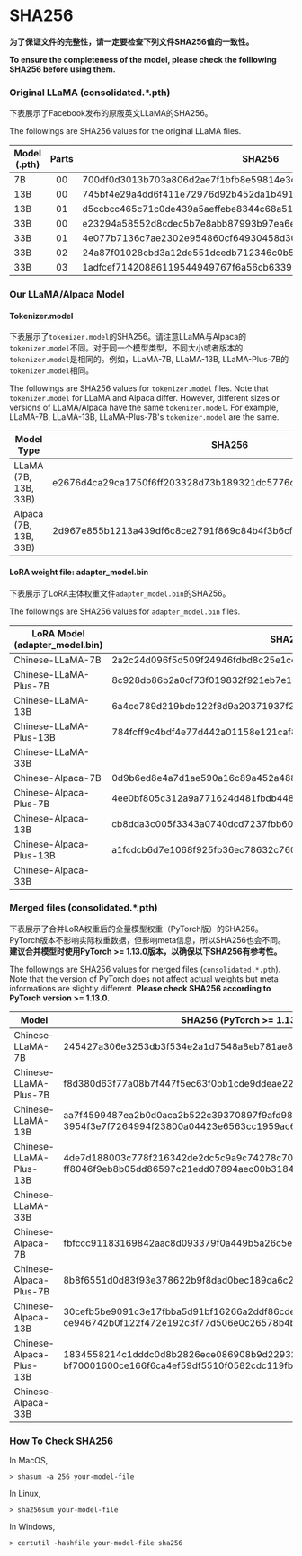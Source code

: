 # SHA256

**为了保证文件的完整性，请一定要检查下列文件SHA256值的一致性。**

**To ensure the completeness of the model, please check the folllowing SHA256 before using them.**

### Original LLaMA (consolidated.*.pth)

下表展示了Facebook发布的原版英文LLaMA的SHA256。

The followings are SHA256 values for the original LLaMA files.

| Model (.pth) | Parts | SHA256                                                       |
| ------------ | :---: | ------------------------------------------------------------ |
| 7B           |  00   | 700df0d3013b703a806d2ae7f1bfb8e59814e3d06ae78be0c66368a50059f33d |
| 13B          |  00   | 745bf4e29a4dd6f411e72976d92b452da1b49168a4f41c951cfcc8051823cf08 |
| 13B          |  01   | d5ccbcc465c71c0de439a5aeffebe8344c68a519bce70bc7f9f92654ee567085 |
| 33B          |  00   | e23294a58552d8cdec5b7e8abb87993b97ea6eced4178ff2697c02472539d067 |
| 33B          |  01   | 4e077b7136c7ae2302e954860cf64930458d3076fcde9443f4d0e939e95903ff |
| 33B          |  02   | 24a87f01028cbd3a12de551dcedb712346c0b5cbdeff1454e0ddf2df9b675378 |
| 33B          |  03   | 1adfcef71420886119544949767f6a56cb6339b4d5fcde755d80fe68b49de93b |

### Our LLaMA/Alpaca Model

#### Tokenizer.model

下表展示了`tokenizer.model`的SHA256。请注意LLaMA与Alpaca的`tokenizer.model`不同。对于同一个模型类型，不同大小或者版本的`tokenizer.model`是相同的。例如，LLaMA-7B, LLaMA-13B, LLaMA-Plus-7B的`tokenizer.model`相同。

The followings are SHA256 values for `tokenizer.model` files. Note that `tokenizer.model` for LLaMA and Alpaca differ. However, different sizes or versions of LLaMA/Alpaca have the same `tokenizer.model`. For example, LLaMA-7B, LLaMA-13B, LLaMA-Plus-7B's `tokenizer.model` are the same.

| Model Type            | SHA256                                                       |
| --------------------- | ------------------------------------------------------------ |
| LLaMA (7B, 13B, 33B)  | e2676d4ca29ca1750f6ff203328d73b189321dc5776ceede037cbd36541d70c0 |
| Alpaca (7B, 13B, 33B) | 2d967e855b1213a439df6c8ce2791f869c84b4f3b6cfacf22b86440b8192a2f8 |

#### LoRA weight file: adapter_model.bin 

下表展示了LoRA主体权重文件`adapter_model.bin`的SHA256。

The followings are SHA256 values for `adapter_model.bin`  files.

| LoRA Model (adapter_model.bin) | SHA256                                                       |
| ------------------------------ | ------------------------------------------------------------ |
| Chinese-LLaMA-7B               | 2a2c24d096f5d509f24946fdbd8c25e1ce4a0acb955902f7436d74c0c0379d86 |
| Chinese-LLaMA-Plus-7B          | 8c928db86b2a0cf73f019832f921eb7e1e069ca21441b4bfa12c4381c6cc46be |
| Chinese-LLaMA-13B              | 6a4ce789d219bde122f8d9a20371937f2aa2ee86a2311d9f5e303df2e774f9fc |
| Chinese-LLaMA-Plus-13B         | 784fcff9c4bdf4e77d442a01158e121caf8fcce0f97ffb32396fe7a3617ee7e8 |
| Chinese-LLaMA-33B              |                                                              |
| Chinese-Alpaca-7B              | 0d9b6ed8e4a7d1ae590a16c89a452a488d66ff07e45487972f61c2b6e46e36de |
| Chinese-Alpaca-Plus-7B         | 4ee0bf805c312a9a771624d481fbdb4485e1b0a70cd2a8da9f96137f177b795d |
| Chinese-Alpaca-13B             | cb8dda3c005f3343a0740dcd7237fbb600cb14b6bff9b6f3d488c086a2f08ada |
| Chinese-Alpaca-Plus-13B        | a1fcdcb6d7e1068f925fb36ec78632c76058ba12ba352bed4d44060b8e6f4706 |
| Chinese-Alpaca-33B             |                                                              |


### Merged files (consolidated.*.pth)

下表展示了合并LoRA权重后的全量模型权重（PyTorch版）的SHA256。PyTorch版本不影响实际权重数据，但影响meta信息，所以SHA256也会不同。**建议合并模型时使用PyTorch >= 1.13.0版本，以确保以下SHA256有参考性。**

The followings are SHA256 values for merged files (`consolidated.*.pth`). Note that the version of PyTorch does not affect actual weights but meta informations are slightly different. **Please check SHA256 according to PyTorch version >= 1.13.0.**

| Model                   | SHA256 (PyTorch >= 1.13.0)                                   |
| ----------------------- | ------------------------------------------------------------ |
| Chinese-LLaMA-7B        | 245427a306e3253db3f534e2a1d7548a8eb781ae8761f9e98979b4aced6b43d8 |
| Chinese-LLaMA-Plus-7B   | f8d380d63f77a08b7f447f5ec63f0bb1cde9ddeae2207e9f86e6b5f0f95a7955 |
| Chinese-LLaMA-13B       | aa7f4599487ea2b0d0aca2b522c39370897f9afd9839aac7d02155957f1f019f<br/>3954f3e7f7264994f23800a04423e6563cc1959ac699d9eaaa6801b4f9392ebd |
| Chinese-LLaMA-Plus-13B  | 4de7d188003c778f216342de2dc5c9a9c74278c701c63a7b6bcd7957f5ebfdf5<br/>ff8046f9eb8b05dd86597c21edd07894aec00b31842a4c11996a4003091ea7c9 |
| Chinese-LLaMA-33B       |                                                              |
| Chinese-Alpaca-7B       | fbfccc91183169842aac8d093379f0a449b5a26c5ee7a298baf0d556f1499b90 |
| Chinese-Alpaca-Plus-7B  | 8b8f6551d0d83f93e378622b9f8dad0bec189da6c29d8a78de493e6aee9bd35f |
| Chinese-Alpaca-13B      | 30cefb5be9091c3e17fbba5d91bf16266a2ddf86cde53370a9982b232ff8a2f4<br/>ce946742b0f122f472e192c3f77d506e0c26578b4b881d07d919553333affecd |
| Chinese-Alpaca-Plus-13B | 1834558214c1dddc0d8b2826ece086908b9d2293241d0e12cecb48a035ec561b<br/>bf70001600ce166f6ca4ef59df5510f0582cdc119fb74e27d9cf3e4c7b142015 |
| Chinese-Alpaca-33B      |                                                              |


### How To Check SHA256

In MacOS,

```
> shasum -a 256 your-model-file
```

In Linux, 

```
> sha256sum your-model-file
```

In Windows,

```
> certutil -hashfile your-model-file sha256
```
